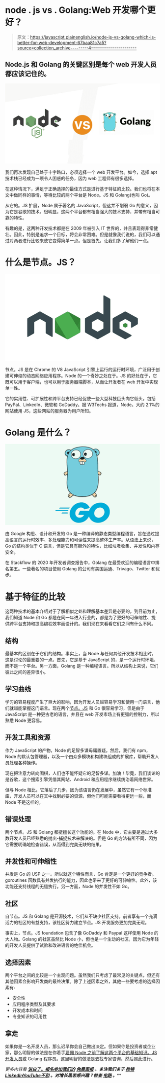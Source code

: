 # node . js vs . Golang:Web 开发哪个更好？

> 原文：<https://javascript.plainenglish.io/node-js-vs-golang-which-is-better-for-web-development-67baa81c7a5?source=collection_archive---------4----------------------->

## Node.js 和 Golang 的关键区别是每个 web 开发人员都应该记住的。

![](img/b4f29fabe4e3996a02d3809b65ebccc6.png)

我们再次发现自己处于十字路口，必须选择一个 web 开发平台。如今，选择 apt 技术栈已经成为一项令人困惑的任务，因为 web 工程师有很多选择。

在这种情况下，满足于正确选择的最佳方式是进行基于特征的比较。我们也将在本文中做同样的事情，等待比较的两个平台是 Node。JS 和 Golang(也叫 Go)。

从它的。JS 扩展，Node 属于著名的 JavaScript，但这并不削弱 Go 的意义，因为它是谷歌的技术。很明显，这两个平台都有相当强大的技术支持，并带有相当可靠的特性。

有趣的是，这两种开发技术都是在 2009 年被引入 IT 世界的，并且表现得非常健壮。因此，特别是追求一个目标，将会非常困难。但是就像我们说的，我们可以通过对两者进行比较来使它变得简单一点。但是首先，让我们多了解他们一点。

# 什么是节点。JS？

![](img/f2b13f015bb66f9df952135aabe6e4c0.png)

节点。JS 是在 Chrome 的 V8 JavaScript 引擎上运行的运行时环境，广泛用于创建可伸缩的动态网络应用程序。Node 的一个奇妙之处在于。JS 的好处在于，它既可以用于客户端，也可以用于服务器端脚本，从而让开发者在 web 开发中实现单一性。

它的实用性、可扩展性和跨平台支持已经促使一些大型科技巨头向它低头，包括 PayPal、LinkedIn、微软和 GoDaddy。据 W3Techs 报道，Node。大约 2.1%的网站使用 JS，这些网站的服务器为用户所知。

# Golang 是什么？

![](img/484a99272f3eef4bf94f6fd4fe1f6af1.png)

由 Google 构思、设计和开发的 Go 是一种编译的静态类型编程语言，旨在通过提高语言的运行时效率、多处理能力和可读性来提高整体生产率。从语法上来说，Go 的结构类似于 C 语言，但是它具有额外的特性，比如垃圾收集、并发性和内存安全。

在 Stackflow 的 2020 年开发者调查报告中，Golang 在最受欢迎的编程语言中排名第五。一些著名的项目使用 Golang 的公司有美国运通、Trivago、Twitter 和优步。

# 基于特征的比较

这两种技术的基本介绍对于了解相似之处和理解基本差异是必要的。到目前为止，我们知道 Node 和 Go 都是在同一年进入行业的，都是为了更好的可伸缩性、提供跨平台支持和提高编程效率而设计的。我们现在来看看它们之间有什么不同。

## 结构

最基本的区别在于它们的结构。事实上，当 Node 与任何其他开发技术相比时，这是讨论的最重要的一点。首先，它是基于 JavaScript 的，是一个运行时环境，而不是一个平台。另一方面，Golang 是一种编程语言。所以从结构上来说，它们彼此之间的差异很小。

## 学习曲线

学习的容易程度产生了巨大的影响，因为开发人员越容易学习和使用一门语言，他们就越能掌握这门语言。现在两个[节点。JS](/node-js-is-it-good-for-frontend-or-backend-development-245e15d3754c) 和 Go 很容易学习，但是由于 JavaScript 是一种更古老的语言，并且在 web 开发市场上有更强的控制力，所以熟悉 Node 更容易。

## 开发工具和资源

作为 JavaScript 的产物，Node 的足智多谋毋庸置疑。然后，我们有 npm，Node 的默认包管理器，以及一个由众多模块和构建块组成的扩展库，帮助开发人员处理各种操作。

现在把注意力转向围棋，人们也不能怀疑它的足智多谋。加油！毕竟，我们谈论的是谷歌，这个搜索引擎凭借其网站、Android 和应用程序继续统治着网络世界。

但与 Node 相比，它落后了几步，因为该语言仍在发展中，虽然它有一个标准库，开发人员可以在其中找到必要的资源，但他们可能需要看得更远一些，而 Node 不是这样的。

## 错误处理

两个节点。JS 和 Golang 都挺擅长这个功能的。在 Node 中，它主要是通过大多数开发人员已经熟悉的抛出-捕捉技术来解决的。但是 Go 的方法有所不同，因为它需要明确地检查错误，从而得到完美无缺的结果。

## 并发性和可伸缩性

并发是 Go 的 USP 之一。所以就这个特性而言，Go 肯定是一个更好的竞争者。goroutines 函数具有并发执行的能力，因此也带来了更好的可伸缩性。此外，该功能还支持线程的无缝执行。另一方面，Node 的并发性不如 Go。

## 社区

自节点。JS 和 Golang 是开源技术，它们从不缺少社区支持。前者享有一个充满活力的社区的有益支持，该社区努力建立节点。JS 开发服务更加完美无瑕。

事实上，节点。JS foundation 包含了像 GoDaddy 和 Paypal 这样使用 Node 的大人物。Golang 的社区虽然比 Node 小，但也是一个生动的社区，因为它为年轻的开发人员提供了试验和改进语言的绝佳机会。

## 选择因素

两个平台之间的比较是一个主观问题。虽然我们只考虑了最常见的关键点，但还有其他因素会影响开发商的最终决策。除了上述因素之外，其他一些要考虑的选择因素有:

*   安全性
*   应用程序类型及其要求
*   开发成本和时间
*   专业知识的可用性

## 拿走

如果你是一名开发人员，那么迟早你会自己做出决定。但如果你是投资者或企业家，那么明智的做法是在你着手[雇佣 Node 之前了解这两个平台的基础知识。JS 开发人员](https://www.hiddenbrains.com/hire-node-js-developers-consultants-expert.html)或 Golang 程序员。这里明智的做法是去找专家咨询，然后照此进行。

*更多内容看* [***说白了。报名参加我们的***](https://plainenglish.io/) **[***免费周报***](http://newsletter.plainenglish.io/) *。关注我们关于* [***推特***](https://twitter.com/inPlainEngHQ)[***LinkedIn***](https://www.linkedin.com/company/inplainenglish/)*[***YouTube***](https://www.youtube.com/channel/UCtipWUghju290NWcn8jhyAw)*[***不和***](https://discord.gg/GtDtUAvyhW) *。对增长黑客感兴趣？检查* [***电路***](https://circuit.ooo/) *。*****